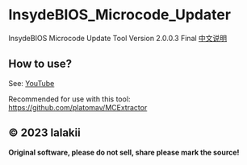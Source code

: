 # InsydeBIOS_Microcode_Updater
InsydeBIOS Microcode Update Tool Version 2.0.0.3 Final [中文说明](https://github.com/lalakii/InsydeBIOS_Microcode_Updater/blob/master/README_CN.md)

## How to use?
See: [YouTube](https://www.youtube.com/watch?v=ML1FwG7nzF4)

Recommended for use with this tool: https://github.com/platomav/MCExtractor


## &copy; 2023 lalakii

**Original software, please do not sell, share please mark the source!**
